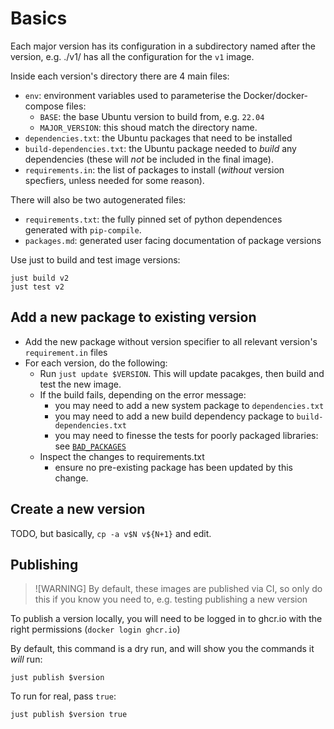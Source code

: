 # Basics

Each major version has its configuration in a subdirectory named after the
version, e.g. ./v1/ has all the configuration for the `v1` image.

Inside each version's directory there are 4 main files:

- `env`: environment variables used to parameterise the Docker/docker-compose
  files:
    - `BASE`: the base Ubuntu version to build from, e.g. `22.04`
    - `MAJOR_VERSION`: this shoud match the directory name.
- `dependencies.txt`: the Ubuntu packages that need to be installed
- `build-dependencies.txt`: the Ubuntu package needed to *build* any
  dependencies (these will *not* be included in the final image).
- `requirements.in`: the list of packages to install (*without* version
  specfiers, unless needed for some reason).

There will also be two autogenerated files:

- `requirements.txt`: the fully pinned set of python dependences generated with
  `pip-compile`.
- `packages.md`: generated user facing documentation of package versions


Use just to build and test image versions:

```
just build v2
just test v2
```


## Add a new package to existing version

* Add the new package without version specifier to all relevant version's
  `requirement.in` files
* For each version, do the following:
    * Run `just update $VERSION`. This will update pacakges, then build and
      test the new image.
    * If the build fails, depending on the error message:
        - you may need to add a new system package to `dependencies.txt`
        - you may need to add a new build dependency package to
          `build-dependencies.txt`
        - you may need to finesse the tests for poorly packaged libraries: see
          [`BAD_PACKAGES`](./tests/test_import.py)
    * Inspect the changes to requirements.txt
        - ensure no pre-existing package has been updated by this change.


## Create a new version

TODO, but basically, `cp -a v$N v${N+1}` and edit.


## Publishing

> ![WARNING]
> By default, these images are published via CI, so only do this if you know
> you need to, e.g. testing publishing a new version

To publish a version locally, you will need to be logged in to ghcr.io with the
right permissions (`docker login ghcr.io`)

By default, this command is a dry run, and will show you the commands it *will* run:

`just publish $version`

To run for real, pass `true`:

`just publish $version true`

